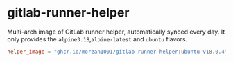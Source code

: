 # gitlab-runner-helper

Multi-arch image of GitLab runner helper, automatically synced every day.
It only provides the `alpine3.18`,`alpine-latest` and `ubuntu` flavors.

```toml
helper_image = "ghcr.io/morzan1001/gitlab-runner-helper:ubuntu-v18.0.4"
```
